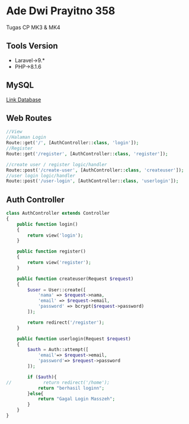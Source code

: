 # Ade Dwi Prayitno 358
Tugas CP MK3 & MK4

## Tools Version
* Laravel->9.*
* PHP->8.1.6
## MySQL
[Link Database](https://drive.google.com/file/d/1C02UscGWMe4HHqzSxOif-Ih3_7kA5rfm/view?usp=sharing)

## Web Routes

```php
//View
//Halaman Login
Route::get('/', [AuthController::class, 'login']);
//Register
Route::get('/register', [AuthController::class, 'register']);

//create user / register logic/handler
Route::post('/create-user', [AuthController::class, 'createuser']);
//user login logic/handler
Route::post('/user-login', [AuthController::class, 'userlogin']);
```

## Auth Controller
```php
class AuthController extends Controller
{
    public function login()
    {
        return view('login');
    }

    public function register()
    {
        return view('register');
    }

    public function createuser(Request $request)
    {
        $user = User::create([
            'nama' => $request->nama,
            'email' => $request->email,
            'password' => bcrypt($request->password)
        ]);

        return redirect('/register');
    }

    public function userlogin(Request $request)
    {
        $auth = Auth::attempt([
            'email'=> $request->email,
            'password'=> $request->password
        ]);

        if ($auth){
//            return redirect('/home');
            return "berhasil loginn";
        }else{
            return "Gagal Login Masszeh";
        }
    }
}
```
